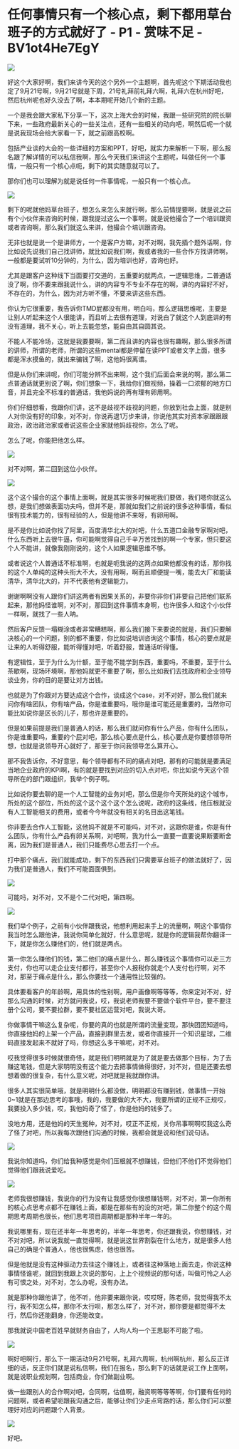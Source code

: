 # 任何事情只有一个核心点，剩下都用草台班子的方式就好了 - P1 - 赏味不足 - BV1ot4He7EgY

![](img/f2552f3978c4b3189db951c8d4b526ea_0.png)

好这个大家好啊，我们来讲今天的这个另外一个主题啊，首先呢这个下期活动我也定了9月21号啊，9月21号就是下周，21号礼拜前礼拜六啊，礼拜六在杭州好吧，然后杭州呢也好久没去了啊，本本期呢开始几个新的主题。

一个是我会跟大家私下分享一下，这次上海大会的时候，我跟一些研究院的院长聊下来，一些政府最新关心的一些关注点，还有一些相关的动向吧，啊然后呢一个就是说我现场会给大家看一下，就之前跟高校啊。

包括产业谈的大会的一些详细的方案和PPT，好吧，就实力来解析一下啊，那么报名跟了解详情的可以私信我啊，那么今天我们来讲这个主题呢，叫做任何一个事情，一般只有一个核心点呃，剩下的其实随意就可以了。

那你们也可以理解为就是说任何一件事情呢，一般只有一个核心点。

![](img/f2552f3978c4b3189db951c8d4b526ea_2.png)

剩下的呢就他妈草台班子，想怎么来怎么来就行啊，那么前情提要啊，就是说之前有个小伙伴来咨询的时候，跟我提过这么一个事啊，就是说他撮合了一个培训跟资或者咨询啊，那么我们就这么来讲，他撮合个培训跟咨询。

无非也就是说一个是讲师方，一个是客户方嘛，对不对啊，我先插个题外话啊，你比如说先说我们自己找讲师，就比如说我们啊，我或者我的一些合作方找讲师啊，一般都是要试听10分钟的，为什么，因为培训也好，咨询也好。

尤其是跟客户这种线下当面要打交道的，五重要的就两点，一逻辑思维，二普通话没了啊，你不要来跟我说什么，讲的内容专不专业不存在的啊，讲的内容好不好，不存在的，为什么，因为对方听不懂，不要来讲这些东西。

你认为它很重要，我告诉你TMD屁都没有用，明白吗，那么逻辑思维呢，主要是让别人听起来这个人很能讲，而且听上去很有道理，对说白了就这个人到底讲的有没有道理，我不关心，听上去能忽悠，能自由其自圆其说。

不能人不能冷场，这就是我要要啊，第二而且讲的内容也很有趣啊，那么很多所谓的讲师，所谓的老师，所谓的这些mental都是停留在读PPT或者文字上面，很多都是浑水摸鱼的，就出来骗钱了啊，这他妈很离谱。

但是从你们来讲呢，你们可能分辨不出来啊，这个我们后面会来说的啊，那么第二点普通话就更别说了啊，你们想象一下，我给你们做视频，操着一口浓郁的地方口音，并且完全不标准的普通话，我他妈说的再有理有卵用啊。

你们仔细想看，我跟你们讲，这不是歧视不歧视的问题，你放到社会上面，就是别人对你没有好的印象，对不对，你说再退1万步来讲，你说他其实对资本家跟跟跟政治，政治政治家或者说这些企业家就他妈歧视你，怎么了呢。

怎么了呢，你能把他怎么样。

![](img/f2552f3978c4b3189db951c8d4b526ea_4.png)

对不对啊，第二回到这位小伙伴。

![](img/f2552f3978c4b3189db951c8d4b526ea_6.png)

这个这个撮合的这个事情上面啊，就是其实很多时候呢我们要做，我们嗯你就这么想，是我们想做表面功夫吗，但并不是，那就如我们之前说的很多这种事情，看似很有技术能力的，很有经验的人，但是他讲不来呀，有卵用啊。

是不是你比如说你找了阿里，百度清华北大的对吧，什么五道口金融专家啊对吧，什么东西听上去很牛逼，你可能啊觉得自己千辛万苦找到的啊一个专家，但只要这个人不能讲，就像我刚刚说的，这个人如果逻辑思维不够。

或者说这个人普通话不标准啊，也就是呃我说的这两点如果他都没有的话，那你找的这个人单纯的这种头衔大不大，没有用啊，啊而且顺便提一嘴，能去大厂和能读清华，清华北大的，并不代表他有逻辑能力。

谢谢啊啊没有人跟你们讲这两者有因果关系的，非要你非你们非要自己把他们联系起来，那他妈怪谁啊，对不对，那回到这件事情本身啊，也许很多人和这个小伙伴一样啊，就找了一些人呐。

然后客户反馈一塌糊涂或者非常糟糕啊，那么我们接下来要说的就是，我们只要解决核心的一个问题，别的都不重要，你比如说培训咨询这个事情，核心的要点就是让来的人听得舒服，能听得懂对吧，听着舒服，普通话听得懂。

有逻辑性，至于为什么为什额，至于能不能学到东西，重要吗，不重要，至于什么茶歇啊，现场环境啊，那他妈就更不重要了啊，那么比如我们去找政府和企业领导谈业务，你的目的是要让对方出钱。

也就是为了你跟对方要达成这个合作，谈成这个case，对不对好，那么我们就来问你有啥团队，你有啥产品，你是谁重要吗，哦你是谁可能还是重要的，当然你可能比如说你是区长的儿子，那也许是重要的。

但是如果前提是我们是普通人的话，那么我们就问你有什么产品，你有什么团队，你是谁重要吗，重要的个屁对吧，那么核心要点是什么，核心要点是你要想领导所想，也就是说领导开心就好了，那至于你问我领导怎么算开心。

那不我告诉你，不好意思，每个领导都有不同的痛点对吧，那有的可能就是要满足当地企业政府的KPI啊，有的就是要找到对应的切入点对吧，你比如说今天这个领导所在的部门跟组织，我举个例子啊。

比如说你要去聊的是一个人工智能的业务对吧，那么但是你今天所处的这个城市，所处的这个部位，所处的这个这个这个这个怎么说呢，政府的这条线，他压根就没有人工智能相关的费用，或者今今年就没有相关的名目出这笔钱。

你非要去合作人工智能，这他妈不就是不可能吗，对不对，这跟你是谁，你是有什么团队，你有什么产品有卵关系啊，对吧啊，我为什么一直要一直要说果断要断舍离，因为我们是普通人，我们只能费尽心思去打一个点。

打中那个痛点，我们就能成功，剩下的东西我们只需要草台班子的做法就好了，因为我们是普通人，我们不可能面面俱到。



![](img/f2552f3978c4b3189db951c8d4b526ea_8.png)

可能吗，对不对，又不是个二代对吧，第四啊。

![](img/f2552f3978c4b3189db951c8d4b526ea_10.png)

我们举个例子，之前有小伙伴跟我说，他想利用起来手上的流量啊，啊这个事情你我当时怎么跟他讲，我说你简单化就好，什么意思呢，就是你的逻辑我帮你翻译一下，就是你怎么赚他们的，他们就是两点。

第一你怎么赚他们的钱，第二他们的痛点是什么，那么赚钱这个事情你可以走三方支付，你也可以走企业支付都行，甚至你个人报税你就走个人支付也行啊，对不对，那至于痛点是什么，那么你要找一个通用性比较强的。

具体要看客户的年龄啊，用具体的性别啊，用户画像啊等等等，你来定对不对，好那么沟通的时候，对方就问我说，哎，我说老师我要不要做个软件平台，要不要注册个公司，要不要拉群，要不要社区运营对吧，我说大哥。

你做事情干嘛这么复杂呢，你要的真的也就是所谓的流量变现，那快团团知道吗，你直接他妈的上架一个产品，直接到群里去发，或者你直接开一个知识星球，二维码直接发起来不就好了吗，你想这么多干嘛呢，对不对。

哎我觉得很多时候就很奇怪，就是我们明明就是为了就是要去做那个目标，为了去赚这笔钱，但是大家明明没有这个能力去把事情做得很好，对不对，但是还要去想想着做的很复杂，有什么意义呢，对吧就是我就跟你讲。

很多人其实很简单哦，就是明明什么都没做，明明都没有赚到钱，做事情一开始0~1就是在那边思考的事哦，我的，我要做的大不大，我要所谓的正规不正规哎，我要投入多少钱，哎，我他妈奇了怪了，你是他妈的钱多了。

没地方用，还是他妈的天生冤种，对不对，哎正不正规，关你吊事啊啊哎我这么奇了怪了对吧，所以我每次跟他们沟通的时候，我都会就是说和他们说句话。



![](img/f2552f3978c4b3189db951c8d4b526ea_12.png)

我说你知道吗，你们给我种感觉是你们压根就不想赚钱，但他们不他们不觉得他们觉得他们跟我说爱吃。

![](img/f2552f3978c4b3189db951c8d4b526ea_14.png)

老师我很想赚钱，我说你的行为没有让我感觉你很想赚钱啊，对不对，第一你所有的核心点思考点都不在赚钱上面，都是在那些有的没的对吧，第二你整个的这个周期思考周期也很长，他们思考项目周期都是那种半年一年的。

我说哪里有，现在还半年一年思考的，半年一年思考，你还跟我说，你想赚钱，对不对对吧，所以说我就一直觉得啊，就是说这世界割裂在什么地方，就是很多人他自己的确是个普通人，他也很焦虑，他也很苦。

但是他就是没有这种驱动力去往这个赚钱上，或者往这种落地上面去走，你说这种事情怪谁呢，就回到我跟上次说的那句，上上个视频说的那句话，叫做可怜之人必有可恨之处，对不对，怎么办呢，没有办法。

就是那种你跟他讲了，他不听，他非要来跟你说，哎哎呀，陈老师，我觉得我不太行，我不知怎么样，那你不太行呗，那怎么样了，对不对，那你要是都觉得不太行，然后你还能翻身，你还能改变。

那我就说中国老百姓早就财务自由了，人均人均一个王思聪不可能了啦。

![](img/f2552f3978c4b3189db951c8d4b526ea_16.png)

啊好吧啊行，那么下一期活动9月21号啊，礼拜六周啊，杭州啊杭州，那么反正详细的话，反正你们就是说私信啊，我们在报名，那么剩下的话就是说工作上面啊，就是说职业规划啊，包括商业，你们做副业啊。

做一些跟别人的合作啊对吧，合同啊，估值啊，融资啊等等等啊，你们要有任何的问题啊，或者希望呃跟我沟通之后，能够让你们少走点弯路的话，那么你们可以整理好对应的问题跟个人背景。



![](img/f2552f3978c4b3189db951c8d4b526ea_18.png)

好吧。